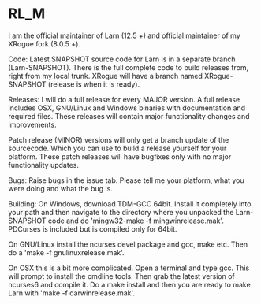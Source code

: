 # RL_M
I am the official maintainer of Larn (12.5 +) and official maintainer of my XRogue fork (8.0.5 +).

Code:
Latest SNAPSHOT source code for Larn is in a separate branch (Larn-SNAPSHOT).  There is the full complete code to build releases from, right from my local trunk.  XRogue will have a branch named XRogue-SNAPSHOT (release is when it is ready).

Releases:
I will do a full release for every MAJOR version.  A full release includes OSX, GNU/Linux and Windows binaries with documentation and required files.  These releases will contain major functionality changes and improvements.

Patch release (MINOR) versions will only get a branch update of the sourcecode.  Which you can use to build a release yourself for your platform.  These patch releases will have bugfixes only with no major functionality updates.

Bugs:
Raise bugs in the issue tab.  Please tell me your platform, what you were doing and what the bug is.

Building:
On Windows, download TDM-GCC 64bit.  Install it completely into your path and then navigate to the directory where you unpacked the Larn-SNAPSHOT code and do 'mingw32-make -f mingwinrelease.mak'.  PDCurses is included but is compiled only for 64bit.

On GNU/Linux install the ncurses devel package and gcc, make etc.  Then do a 'make -f gnulinuxrelease.mak'.

On OSX this is a bit more complicated.  Open a terminal and type gcc.  This will prompt to install the cmdline tools.  Then grab the latest version of ncurses6 and compile it.  Do a make install and then you are ready to make Larn with 'make -f darwinrelease.mak'.
